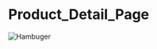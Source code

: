 # Product_Detail_Page

![Hambuger](https://github.com/user-attachments/assets/ab1d1b43-16f3-4909-92c9-2b4d5a1c2763)
